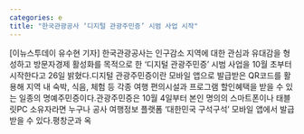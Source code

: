 ```yaml
---
categories: e
title: "한국관광공사 ‘디지털 관광주민증’ 시범 사업 시작"
---
```

[이뉴스투데이 유수현 기자] 한국관광공사는 인구감소 지역에 대한 관심과 유대감을 형성하고 방문자경제 활성화를 목적으로 한 ‘디지털 관광주민증’ 시범 사업을 10월 초부터 시작한다고 26일 밝혔다.디지털 관광주민증이란 모바일 앱으로 발급받은 QR코드를 활용해 지역 내 숙박, 식음, 체험 등 각종 여행 편의시설과 프로그램 할인혜택을 받을 수 있는 일종의 명예주민증이다.관광주민증은 10월 4일부터 본인 명의의 스마트폰이나 태블릿PC 소유자라면 누구나 공사 여행정보 플랫폼 ‘대한민국 구석구석’ 모바일 앱에서 발급 받을 수 있다.평창군과 옥